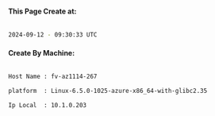 
   
#### This Page Create at:

```bash

2024-09-12 - 09:30:33 UTC

```

#### Create By Machine:

```bash

Host Name : fv-az1114-267

platform  : Linux-6.5.0-1025-azure-x86_64-with-glibc2.35

Ip Local  : 10.1.0.203

```

